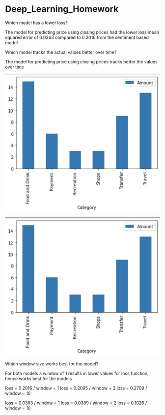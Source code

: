 # Deep_Learning_Homework

Which model has a lower loss?

The model for predicting price using closing prices had the lower loss mean squared error of 0.0363 compared to 0.2016 from the sentiment based model

Which model tracks the actual values better over time?

The model for predicting price using closing prices tracks better the values over time

![table](https://github.com/salomonysmayel/APIs_Homework/blob/master/bars.png "bars")

![table](https://github.com/salomonysmayel/APIs_Homework/blob/master/bars.png "bars")

Which window size works best for the model?

For both models a window of 1 results in lower values for loss function, hence works best for the models

loss = 0.2016 / window = 1
loss = 0.2095 / window = 2
loss = 0.2709 / window = 10

loss = 0.0363 / window = 1
loss = 0.0389 / window = 2
loss = 0.1026 / window = 10
